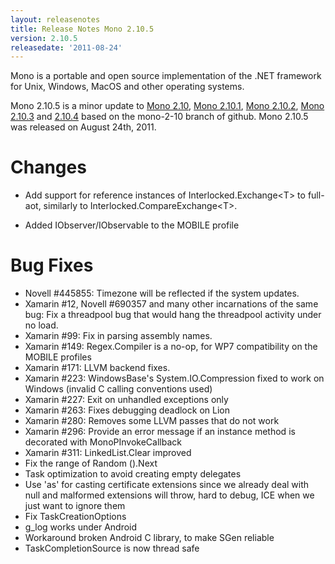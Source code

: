 ```yaml
---
layout: releasenotes
title: Release Notes Mono 2.10.5
version: 2.10.5
releasedate: '2011-08-24'
---
```


Mono is a portable and open source implementation of the .NET framework for Unix, Windows, MacOS and other operating systems.

Mono 2.10.5 is a minor update to [Mono 2.10](/docs/about-mono/releases/2.10.0/), [Mono 2.10.1](/docs/about-mono/releases/2.10.1/), [Mono 2.10.2](/docs/about-mono/releases/2.10.2/), [Mono 2.10.3](/docs/about-mono/releases/2.10.3/) and [2.10.4](/docs/about-mono/releases/2.10.4/) based on the mono-2-10 branch of github. Mono 2.10.5 was released on August 24th, 2011.

Changes
=======

-   Add support for reference instances of Interlocked.Exchange\<T\> to full-aot, similarly to Interlocked.CompareExchange\<T\>.

-   Added IObserver/IObservable to the MOBILE profile

Bug Fixes
=========

-   Novell #445855: Timezone will be reflected if the system updates.
-   Xamarin #12, Novell #690357 and many other incarnations of the same bug: Fix a threadpool bug that would hang the threadpool activity under no load.
-   Xamarin #99: Fix in parsing assembly names.
-   Xamarin #149: Regex.Compiler is a no-op, for WP7 compatibility on the MOBILE profiles
-   Xamarin #171: LLVM backend fixes.
-   Xamarin #223: WindowsBase's System.IO.Compression fixed to work on Windows (invalid C calling conventions used)
-   Xamarin #227: Exit on unhandled exceptions only
-   Xamarin #263: Fixes debugging deadlock on Lion
-   Xamarin #280: Removes some LLVM passes that do not work
-   Xamarin #296: Provide an error message if an instance method is decorated with MonoPInvokeCallback
-   Xamarin #311: LinkedList.Clear improved
-   Fix the range of Random ().Next
-   Task optimization to avoid creating empty delegates
-   Use 'as' for casting certificate extensions since we already deal with null and malformed extensions will throw, hard to debug, ICE when we just want to ignore them
-   Fix TaskCreationOptions
-   g_log works under Android
-   Workaround broken Android C library, to make SGen reliable
-   TaskCompletionSource is now thread safe


